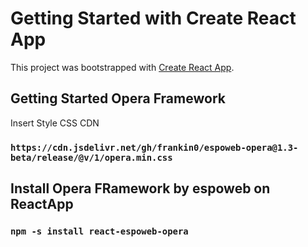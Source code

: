 # Getting Started with Create React App

This project was bootstrapped with [Create React App](https://github.com/facebook/create-react-app).

## Getting Started Opera Framework

Insert Style CSS CDN

### `https://cdn.jsdelivr.net/gh/frankin0/espoweb-opera@1.3-beta/release/@v/1/opera.min.css`

## Install Opera FRamework by espoweb on ReactApp

### `npm -s install react-espoweb-opera`
